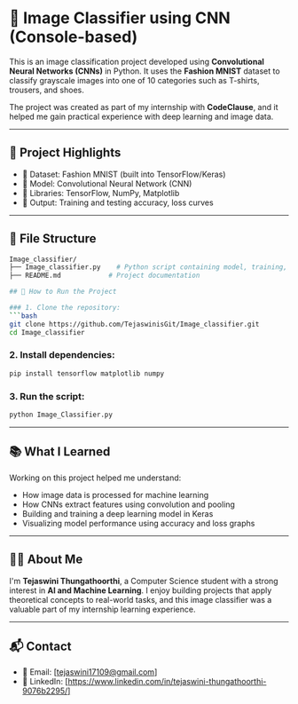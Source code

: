 # 🧠 Image Classifier using CNN (Console-based)

This is an image classification project developed using **Convolutional Neural Networks (CNNs)** in Python. It uses the **Fashion MNIST** dataset to classify grayscale images into one of 10 categories such as T-shirts, trousers, and shoes.

The project was created as part of my internship with **CodeClause**, and it helped me gain practical experience with deep learning and image data.

---

## 📌 Project Highlights

- 🔹 Dataset: Fashion MNIST (built into TensorFlow/Keras)
- 🔹 Model: Convolutional Neural Network (CNN)
- 🔹 Libraries: TensorFlow, NumPy, Matplotlib
- 🔹 Output: Training and testing accuracy, loss curves

---

## 📂 File Structure

```bash
Image_classifier/
├── Image_classifier.py    # Python script containing model, training, and evaluation
├── README.md            # Project documentation

## 🚀 How to Run the Project

### 1. Clone the repository:
```bash
git clone https://github.com/TejaswinisGit/Image_classifier.git
cd Image_classifier
```

### 2. Install dependencies:
```bash
pip install tensorflow matplotlib numpy
```

### 3. Run the script:
```bash
python Image_Classifier.py
```

---

## 📚 What I Learned

Working on this project helped me understand:

- How image data is processed for machine learning  
- How CNNs extract features using convolution and pooling  
- Building and training a deep learning model in Keras  
- Visualizing model performance using accuracy and loss graphs

---

## 👩‍💻 About Me

I'm **Tejaswini Thungathoorthi**, a Computer Science student with a strong interest in **AI and Machine Learning**. I enjoy building projects that apply theoretical concepts to real-world tasks, and this image classifier was a valuable part of my internship learning experience.

---

## 📬 Contact

- 📧 Email: [tejaswini17109@gmail.com]  
- 💼 LinkedIn: [https://www.linkedin.com/in/tejaswini-thungathoorthi-9076b2295/]
